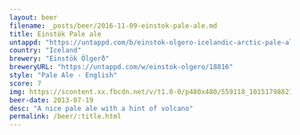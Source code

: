 ```yaml
---
layout: beer
filename: _posts/beer/2016-11-09-einstok-pale-ale.md
title: Einstök Pale ale
untappd: "https://untappd.com/b/einstok-olgero-icelandic-arctic-pale-ale/99106"
country: "Iceland"
brewery: "Einstök Ölgerð"
breweryURL: "https://untappd.com/w/einstok-olgero/18816"
style: "Pale Ale - English"
score: 7
img: https://scontent.xx.fbcdn.net/v/t1.0-0/p480x480/559118_10151798821313745_705644987_n.jpg?oh=4853fd20587de74534cd22dc97ba8518&oe=590AE65E
beer-date: 2013-07-19
desc: "A nice pale ale with a hint of volcano"
permalink: /beer/:title.html
---
```

